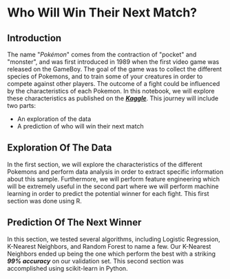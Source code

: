 # Who Will Win Their Next Match?

## Introduction
The name "_Pokémon_" comes from the contraction of "pocket" and "monster", and was first introduced in 1989 when the first video game was released on the GameBoy. The goal of the game was to collect the different species of Pokemons, and to train some of your creatures in order to compete against other players. The outcome of a fight could be influenced by the characteristics of each Pokemon. 
In this notebook, we will explore these characteristics as published on the **_[Kaggle](https://www.kaggle.com/terminus7/pokemon-challenge)_**. This journey will include two parts: 
  - An exploration of the data
  - A prediction of who will win their next match

## Exploration Of The Data
In the first section, we will explore the characteristics of the different Pokemons and perform data analysis in order to extract specific information about this sample. Furthermore, we will perform feature engineering which will be extremely useful in the second part where we will perform machine learning in order to predict the potential winner for each fight. This first section was done using R.

## Prediction Of The Next Winner
In this section, we tested several algorithms, including Logistic Regression, K-Nearest Neighbors, and Random Forest to name a few. Our K-Nearest Neighbors ended up being the one which perform the best with a striking **_99% accuracy_** on our validation set. This second section was accomplished using scikit-learn in Python. 
